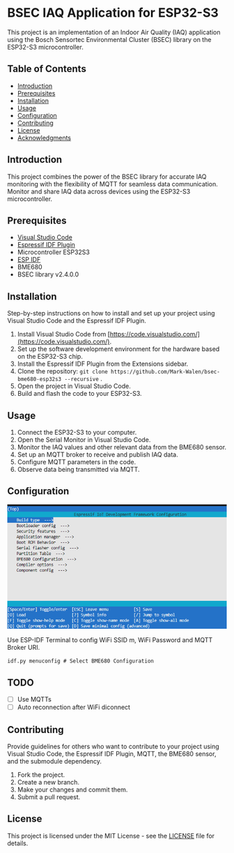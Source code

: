 # BSEC IAQ Application for ESP32-S3

This project is an implementation of an Indoor Air Quality (IAQ) application using the Bosch Sensortec Environmental Cluster (BSEC) library on the ESP32-S3 microcontroller.

## Table of Contents

- [Introduction](#introduction)
- [Prerequisites](#prerequisites)
- [Installation](#installation)
- [Usage](#usage)
- [Configuration](#configuration)
- [Contributing](#contributing)
- [License](#license)
- [Acknowledgments](#acknowledgments)

## Introduction

This project combines the power of the BSEC library for accurate IAQ monitoring with the flexibility of MQTT for seamless data communication. Monitor and share IAQ data across devices using the ESP32-S3 microcontroller.

## Prerequisites

- [Visual Studio Code](https://code.visualstudio.com/)
- [Espressif IDF Plugin](https://marketplace.visualstudio.com/items?itemName=espressif.esp-idf-extension)
- Microcontroller ESP32S3
- [ESP IDF](https://docs.espressif.com/projects/esp-idf/zh_CN/latest/esp32s3/get-started/index.html)
- BME680
- BSEC library v2.4.0.0

## Installation

Step-by-step instructions on how to install and set up your project using Visual Studio Code and the Espressif IDF Plugin.

1. Install Visual Studio Code from [https://code.visualstudio.com/](https://code.visualstudio.com/).
2. Set up the software development environment for the hardware based on the ESP32-S3 chip.
3. Install the Espressif IDF Plugin from the Extensions sidebar.
4. Clone the repository: `git clone https://github.com/Mark-Walen/bsec-bme680-esp32s3 --recursive` .
5. Open the project in Visual Studio Code.
6. Build and flash the code to your ESP32-S3.


## Usage

1. Connect the ESP32-S3 to your computer.
2. Open the Serial Monitor in Visual Studio Code.
3. Monitor the IAQ values and other relevant data from the BME680 sensor.
4. Set up an MQTT broker to receive and publish IAQ data.
5. Configure MQTT parameters in the code.
6. Observe data being transmitted via MQTT.

## Configuration

![image-20231226170550136](./img/project_config.png)

Use ESP-IDF Terminal to config WiFi SSID m, WiFi Password and MQTT Broker URI.

```shell
idf.py menuconfig # Select BME680 Configuration
```

## TODO

- [ ] Use MQTTs
- [ ] Auto reconnection after WiFi diconnect

## Contributing

Provide guidelines for others who want to contribute to your project using Visual Studio Code, the Espressif IDF Plugin, MQTT, the BME680 sensor, and the submodule dependency.

1. Fork the project.
2. Create a new branch.
3. Make your changes and commit them.
4. Submit a pull request.

## License

This project is licensed under the MIT License - see the [LICENSE](https://github.com/Mark-Walen/bsec-bme680-esp32s3/LICENSE) file for details.
